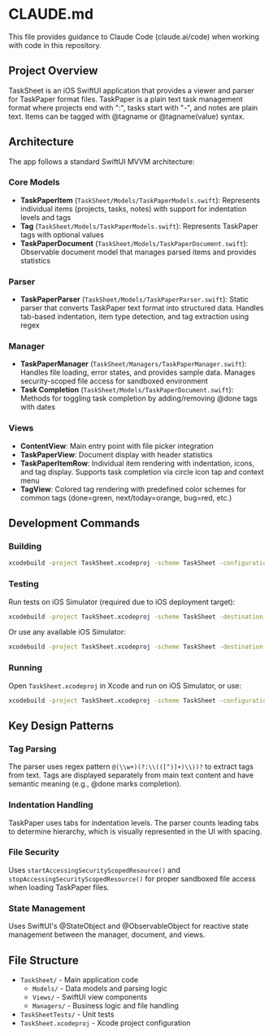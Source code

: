 # CLAUDE.md

This file provides guidance to Claude Code (claude.ai/code) when working with code in this repository.

## Project Overview

TaskSheet is an iOS SwiftUI application that provides a viewer and parser for TaskPaper format files. TaskPaper is a plain text task management format where projects end with ":", tasks start with "-", and notes are plain text. Items can be tagged with @tagname or @tagname(value) syntax.

## Architecture

The app follows a standard SwiftUI MVVM architecture:

### Core Models
- **TaskPaperItem** (`TaskSheet/Models/TaskPaperModels.swift`): Represents individual items (projects, tasks, notes) with support for indentation levels and tags
- **Tag** (`TaskSheet/Models/TaskPaperModels.swift`): Represents TaskPaper tags with optional values
- **TaskPaperDocument** (`TaskSheet/Models/TaskPaperDocument.swift`): Observable document model that manages parsed items and provides statistics

### Parser
- **TaskPaperParser** (`TaskSheet/Models/TaskPaperParser.swift`): Static parser that converts TaskPaper text format into structured data. Handles tab-based indentation, item type detection, and tag extraction using regex

### Manager
- **TaskPaperManager** (`TaskSheet/Managers/TaskPaperManager.swift`): Handles file loading, error states, and provides sample data. Manages security-scoped file access for sandboxed environment
- **Task Completion** (`TaskSheet/Models/TaskPaperDocument.swift`): Methods for toggling task completion by adding/removing @done tags with dates

### Views
- **ContentView**: Main entry point with file picker integration
- **TaskPaperView**: Document display with header statistics
- **TaskPaperItemRow**: Individual item rendering with indentation, icons, and tag display. Supports task completion via circle icon tap and context menu
- **TagView**: Colored tag rendering with predefined color schemes for common tags (done=green, next/today=orange, bug=red, etc.)

## Development Commands

### Building
```bash
xcodebuild -project TaskSheet.xcodeproj -scheme TaskSheet -configuration Debug -destination 'platform=iOS Simulator' build
```

### Testing
Run tests on iOS Simulator (required due to iOS deployment target):
```bash
xcodebuild -project TaskSheet.xcodeproj -scheme TaskSheet -destination 'platform=iOS Simulator,name=iPhone 16,OS=26.0' test
```
Or use any available iOS Simulator:
```bash
xcodebuild -project TaskSheet.xcodeproj -scheme TaskSheet -destination 'platform=iOS Simulator' test
```

### Running
Open `TaskSheet.xcodeproj` in Xcode and run on iOS Simulator, or use:
```bash
xcodebuild -project TaskSheet.xcodeproj -scheme TaskSheet -configuration Debug -destination 'platform=iOS Simulator'
```

## Key Design Patterns

### Tag Parsing
The parser uses regex pattern `@(\\w+)(?:\\(([^)]+)\\))?` to extract tags from text. Tags are displayed separately from main text content and have semantic meaning (e.g., @done marks completion).

### Indentation Handling
TaskPaper uses tabs for indentation levels. The parser counts leading tabs to determine hierarchy, which is visually represented in the UI with spacing.

### File Security
Uses `startAccessingSecurityScopedResource()` and `stopAccessingSecurityScopedResource()` for proper sandboxed file access when loading TaskPaper files.

### State Management
Uses SwiftUI's @StateObject and @ObservableObject for reactive state management between the manager, document, and views.

## File Structure
- `TaskSheet/` - Main application code
  - `Models/` - Data models and parsing logic
  - `Views/` - SwiftUI view components
  - `Managers/` - Business logic and file handling
- `TaskSheetTests/` - Unit tests
- `TaskSheet.xcodeproj` - Xcode project configuration